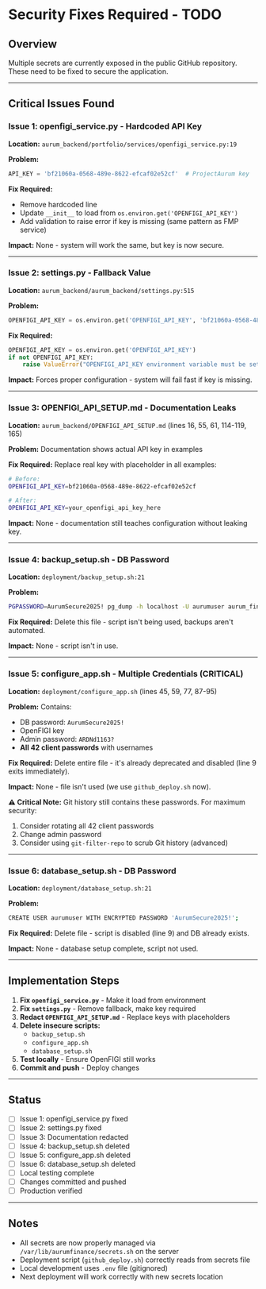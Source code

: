 # Security Fixes Required - TODO

## Overview
Multiple secrets are currently exposed in the public GitHub repository. These need to be fixed to secure the application.

---

## Critical Issues Found

### **Issue 1: openfigi_service.py - Hardcoded API Key**

**Location:** `aurum_backend/portfolio/services/openfigi_service.py:19`

**Problem:**
```python
API_KEY = 'bf21060a-0568-489e-8622-efcaf02e52cf'  # ProjectAurum key
```

**Fix Required:**
- Remove hardcoded line
- Update `__init__` to load from `os.environ.get('OPENFIGI_API_KEY')`
- Add validation to raise error if key is missing (same pattern as FMP service)

**Impact:** None - system will work the same, but key is now secure.

---

### **Issue 2: settings.py - Fallback Value**

**Location:** `aurum_backend/aurum_backend/settings.py:515`

**Problem:**
```python
OPENFIGI_API_KEY = os.environ.get('OPENFIGI_API_KEY', 'bf21060a-0568-489e-8622-efcaf02e52cf')
```

**Fix Required:**
```python
OPENFIGI_API_KEY = os.environ.get('OPENFIGI_API_KEY')
if not OPENFIGI_API_KEY:
    raise ValueError("OPENFIGI_API_KEY environment variable must be set")
```

**Impact:** Forces proper configuration - system will fail fast if key is missing.

---

### **Issue 3: OPENFIGI_API_SETUP.md - Documentation Leaks**

**Location:** `aurum_backend/OPENFIGI_API_SETUP.md` (lines 16, 55, 61, 114-119, 165)

**Problem:** Documentation shows actual API key in examples

**Fix Required:** Replace real key with placeholder in all examples:
```bash
# Before:
OPENFIGI_API_KEY=bf21060a-0568-489e-8622-efcaf02e52cf

# After:
OPENFIGI_API_KEY=your_openfigi_api_key_here
```

**Impact:** None - documentation still teaches configuration without leaking key.

---

### **Issue 4: backup_setup.sh - DB Password**

**Location:** `deployment/backup_setup.sh:21`

**Problem:**
```bash
PGPASSWORD=AurumSecure2025! pg_dump -h localhost -U aurumuser aurum_finance_prod
```

**Fix Required:** Delete this file - script isn't being used, backups aren't automated.

**Impact:** None - script isn't in use.

---

### **Issue 5: configure_app.sh - Multiple Credentials (CRITICAL)**

**Location:** `deployment/configure_app.sh` (lines 45, 59, 77, 87-95)

**Problem:** Contains:
- DB password: `AurumSecure2025!`
- OpenFIGI key
- Admin password: `ARDNd1163?`
- **All 42 client passwords** with usernames

**Fix Required:** Delete entire file - it's already deprecated and disabled (line 9 exits immediately).

**Impact:** None - file isn't used (we use `github_deploy.sh` now).

**⚠️ Critical Note:** Git history still contains these passwords. For maximum security:
1. Consider rotating all 42 client passwords
2. Change admin password
3. Consider using `git-filter-repo` to scrub Git history (advanced)

---

### **Issue 6: database_setup.sh - DB Password**

**Location:** `deployment/database_setup.sh:21`

**Problem:**
```bash
CREATE USER aurumuser WITH ENCRYPTED PASSWORD 'AurumSecure2025!';
```

**Fix Required:** Delete file - script is disabled (line 9) and DB already exists.

**Impact:** None - database setup complete, script not used.

---

## Implementation Steps

1. **Fix `openfigi_service.py`** - Make it load from environment
2. **Fix `settings.py`** - Remove fallback, make key required
3. **Redact `OPENFIGI_API_SETUP.md`** - Replace keys with placeholders
4. **Delete insecure scripts:**
   - `backup_setup.sh`
   - `configure_app.sh`
   - `database_setup.sh`
5. **Test locally** - Ensure OpenFIGI still works
6. **Commit and push** - Deploy changes

---

## Status
- [ ] Issue 1: openfigi_service.py fixed
- [ ] Issue 2: settings.py fixed
- [ ] Issue 3: Documentation redacted
- [ ] Issue 4: backup_setup.sh deleted
- [ ] Issue 5: configure_app.sh deleted
- [ ] Issue 6: database_setup.sh deleted
- [ ] Local testing complete
- [ ] Changes committed and pushed
- [ ] Production verified

---

## Notes
- All secrets are now properly managed via `/var/lib/aurumfinance/secrets.sh` on the server
- Deployment script (`github_deploy.sh`) correctly reads from secrets file
- Local development uses `.env` file (gitignored)
- Next deployment will work correctly with new secrets location
